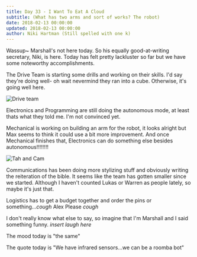 ```yaml
---
title: Day 33 - I Want To Eat A Cloud
subtitle: (What has two arms and sort of works? The robot)
date: 2018-02-13 00:00:00
updated: 2018-02-13 00:00:00
author: Niki Hartman (Still spelled with one k)
---
```


Wassup~
Marshall's not here today. So his equally good-at-writing secretary, Niki, is here. Today has felt pretty lackluster so far but we have some noteworthy accomplishments.

The Drive Team is starting some drills and working on their skills. I'd say they're doing well- oh wait nevermind they ran into a cube. Otherwise, it's going well here.

![Drive team](/images/20180213/cubedrive.JPG)

Electronics and Programming are still doing the autonomous mode, at least thats what they told me. I'm not convinced yet.

Mechanical is working on building an arm for the robot, it looks alright but Max seems to think it could use a bit more improvement. And once Mechanical finishes that, Electronics can do something else besides autonomous!!!!!!!!

![Tah and Cam](/images/20180213/TahandCam.JPG)

Communications has been doing more stylizing stuff and obviously writing the reiteration of the bible. It seems like the team has gotten smaller since we started. Although I haven't counted Lukas or Warren as people lately, so maybe it's just that.

Logistics has to get a budget together and order the pins or something...*cough* Alex Please *cough*

I don't really know what else to say, so imagine that I'm Marshall and I said something funny. *insert laugh here*

The mood today is "the same"

The quote today is "We have infrared sensors...we can be a roomba bot"
